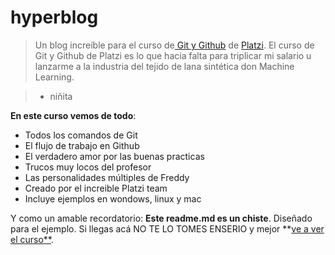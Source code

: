 # hyperblog
> Un blog increíble para el curso de[ Git y Github](https://platzi.com/clases/git-github/ " Git y Github") de [Platzi](https://platzi.com/home "Platzi").
El curso de Git y Github de Platzi es lo que hacia falta para triplicar mi salario u lanzarme a la industria del tejido de lana sintética don Machine Learning.

> - niñita

**En este curso vemos de todo**:
* Todos los comandos de Git
* El flujo de trabajo en Github
* El verdadero amor por las buenas practicas
* Trucos muy locos del profesor
* Las personalidades múltiples de Freddy
* Creado por el increible Platzi team
* Incluye ejemplos en wondows, linux y mac

Y como un amable recordatorio: **Este readme.md es un chiste**. Diseñado para el ejemplo. Si llegas acá NO TE LO TOMES ENSERIO y mejor **[ve a ver el curso**](https://platzi.com/clases/git-github/ "ve a ver el curso").